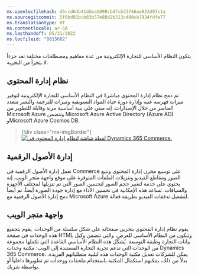 ```yaml
---
ms.openlocfilehash: d5ccd64b41ddeab098cbdfcb33746ae823d97c1a
ms.sourcegitcommit: 5f8bd91bcb83b57e88d2b313c488cb7934fdfe77
ms.translationtype: HT
ms.contentlocale: ar-SA
ms.lasthandoff: 05/31/2022
ms.locfileid: "8815682"
---
```

يتكون النظام الأساسي للتجارة الإلكترونية من عدة مفاهيم ومصطلحات مختلفة تعد جزءاً لا يتجزأ من التجربة. 

## <a name="content-management-system"></a>نظام إدارة المحتوى
تم دمج نظام إدارة المحتوى مباشرةً في النظام الأساسي للتجارة الإلكترونية لتوفير ميزات فهرسة غنية وإدارة دورة حياة المواد التسويقية وميزات للترجمة والنشر متعدد العناصر من خلال الإصدارات. إنه مبني على بنية أساسية مرنة وقابلة للتطوير من Microsoft Azure وتتضمن Microsoft Azure Active Directory (Azure AD) وMicrosoft Azure Cosmos DB. 
 
> [!div class="mx-imgBorder"]
> [![لقطة شاشة لنظام إدارة المحتوى في Dynamics 365 Commerce.](../media/content-management-system.png)](../media/content-management-system.png#lightbox)


## <a name="digital-asset-management"></a>إدارة الأصول الرقمية
تعمل إدارة الأصول الرقمية في Commerce على توسيع مخزن إدارة المحتوى وتتبع الصور ومقاطع الفيديو وتنزيلات الملفات المتوفرة على موقع واجهة متجر الويب. إنه يحتوي على خدمة لتغيير حجم الصور لتحسين الصور التي تم تنزيلها لمختلف الأجهزة والسياقات. تساعد هذه الإمكانية في تحسين الأداء مع إدارة جودة الصورة أيضاً. تم أيضاً دمج إدارة الأصول الرقمية مع Microsoft Azure لتشغيل تدفقات الفيديو بطريقة فعالة. 

## <a name="web-storefront"></a>واجهة متجر الويب
يقوم نظام إدارة المحتوى بتخزين صفحاته على شكل سلسلة من الوحدات. يقوم بتجميع هذه الوحدات في صفحة HTML وتتكون من النظام الأساسي للعرض، والتي تتضمن وكيل بيانات التجارة وطبقة التوسعة. يُشكّل هذه النظام الأساسي القاعدة التي تكملها مجموعة من الوحدات التي تدعم تجربة التجارة المستندة إلى الويب: مكتبة وحدات Dynamics 365 Commerce. يمكن للشركات تعديل مكتبة الوحدات هذه لتلبية متطلباتهم الفريدة. بدلاً من ذلك، يمكنهم استكمال المكتبة باستخدام ملحقات ووحدات تم تطويرها داخلياً أو بواسطة شريك. 
